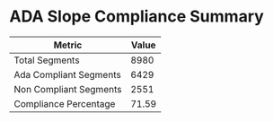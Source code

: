 # ADA Slope Compliance Summary

| Metric | Value |
|--------|-------|
| Total Segments | 8980 |
| Ada Compliant Segments | 6429 |
| Non Compliant Segments | 2551 |
| Compliance Percentage | 71.59 |
